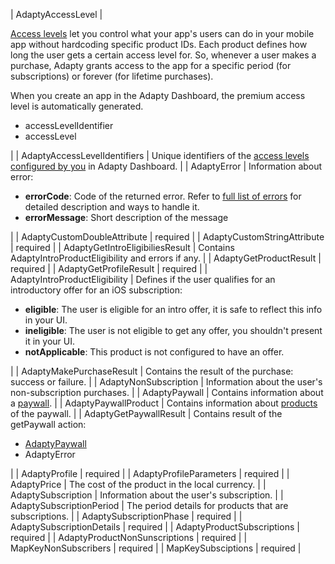 | AdaptyAccessLevel | <p>[Access levels](access-level) let you control what your app's users can do in your mobile app without hardcoding specific product IDs. Each product defines how long the user gets a certain access level for. So, whenever a user makes a purchase, Adapty grants access to the app for a specific period (for subscriptions) or forever (for lifetime purchases).</p><p>When you create an app in the Adapty Dashboard, the premium access level is automatically generated.</p><ul><li> accessLevelIdentifier</li><li> accessLevel</li></ul> |
| AdaptyAccessLevelIdentifiers | Unique identifiers of the [access levels configured by you](create-access-level) in Adapty Dashboard. |
| AdaptyError | Information about error: <ul><li> **errorCode**: Code of the returned error. Refer to [full list of errors](error-handling-on-flutter-react-native-unity) for detailed description and ways to handle it.</li><li> **errorMessage**: Short description of the message</li></ul> |
| AdaptyCustomDoubleAttribute | required |
| AdaptyCustomStringAttribute | required |
| AdaptyGetIntroEligibiliesResult | Contains AdaptyIntroProductEligibility and errors if any. |
| AdaptyGetProductResult | required |
| AdaptyGetProfileResult | required |
| AdaptyIntroProductEligibility | Defines if the user qualifies for an introductory offer for an iOS subscription: <ul><li> **eligible**: The user is eligible for an intro offer, it is safe to reflect this info in your UI. </li><li> **ineligible**:	The user is not eligible to get any offer, you shouldn't present it in your UI. </li><li> **notApplicable**: This product is not configured to have an offer. </li></ul> |
| AdaptyMakePurchaseResult | Contains the result of the purchase: success or failure. |
| AdaptyNonSubscription | Information about the user's non-subscription purchases. |
| AdaptyPaywall | Contains information about a [paywall](paywalls). |
| AdaptyPaywallProduct | Contains information about [products](product) of the paywall.  |
| AdaptyGetPaywallResult | Contains result of the getPaywall action: <ul><li> [AdaptyPaywall](paywalls)</li><li> AdaptyError</li></ul> |
| AdaptyProfile | required |
| AdaptyProfileParameters | required |
| AdaptyPrice | The cost of the product in the local currency. |
| AdaptySubscription | Information about the user's subscription. |
| AdaptySubscriptionPeriod | The period details for products that are subscriptions. |
| AdaptySubscriptionPhase | required |
| AdaptySubscriptionDetails | required |
| AdaptyProductSubscriptions | required |
| AdaptyProductNonSunscriptions | required |
| MapKeyNonSubscribers | required |
| MapKeySubsciptions | required |